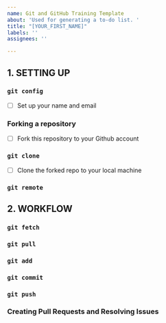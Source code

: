 ```yaml
---
name: Git and GitHub Training Template
about: 'Used for generating a to-do list. '
title: "[YOUR_FIRST_NAME]"
labels: ''
assignees: ''

---
```


## 1. SETTING UP
### `git config`
- [ ] Set up your name and email

### Forking a repository
- [ ] Fork this repository to your Github account

### `git clone`
-  [ ] Clone the forked repo to your local machine

### `git remote`

## 2. WORKFLOW
### `git fetch`

### `git pull`

### `git add`

### `git commit`

### `git push`

### Creating Pull Requests and Resolving Issues
